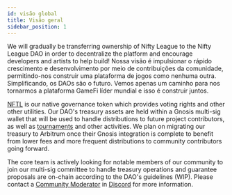 ```yaml
---
id: visão global
title: Visão geral
sidebar_position: 1
---
```


We will gradually be transferring ownership of Nifty League to the Nifty League DAO in order to decentralize the platform and encourage developers and artists to help build! Nossa visão é impulsionar o rápido crescimento e desenvolvimento por meio de contribuições da comunidade, permitindo-nos construir uma plataforma de jogos como nenhuma outra. Simplificando, os DAOs são o futuro. Vemos apenas um caminho para nos tornarmos a plataforma GameFi líder mundial e isso é construir juntos.

[NFTL](https://docs.niftyleague.com/overview/nftl/overview) is our native governance token which provides voting rights and other other utilities. Our DAO's treasury assets are held within a Gnosis multi-sig wallet that will be used to handle distributions to future project contributors, as well as [tournaments](https://docs.niftyleague.com/overview/p2e/tournaments) and other activities. We plan on migrating our treasury to Arbitrum once their Gnosis integration is complete to benefit from lower fees and more frequent distributions to community contributors going forward.

The core team is actively looking for notable members of our community to join our multi-sig committee to handle treasury operations and guarantee proposals are on-chain according to the DAO's guidelines (WIP). Please contact a [Community Moderator](https://docs.niftyleague.com/overview/team) in [Discord](https://discord.gg/niftyleague) for more information.
